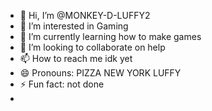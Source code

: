 - 👋 Hi, I’m @MONKEY-D-LUFFY2
- 👀 I’m interested in Gaming
- 🌱 I’m currently learning how to make games
- 💞️ I’m looking to collaborate on help
- 📫 How to reach me idk yet
- 😄 Pronouns: PIZZA NEW YORK LUFFY
- ⚡ Fun fact: not done
- 

<!---
MONKEY-D-LUFFY2/MONKEY-D-LUFFY2 is a ✨ special ✨ repository because its `README.md` (this file) appears on your GitHub profile.
You can click the Preview link to take a look at your changes.
--->
